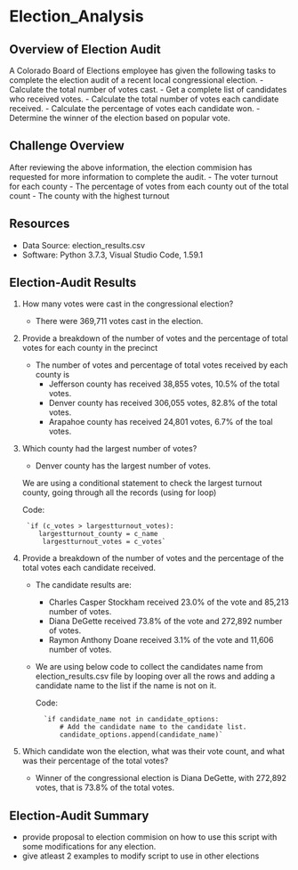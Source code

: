 # Election_Analysis

## Overview of Election Audit
A Colorado Board of Elections employee has given the following tasks to complete the election audit of a recent local congressional election.
    - Calculate the total number of votes cast.
    - Get a complete list of candidates who received votes.
    - Calculate the total number of votes each candidate received.
    - Calculate the percentage of votes each candidate won.
    - Determine the winner of the election based on popular vote.

## Challenge Overview
After reviewing the above information, the election commision has requested for more information to complete the audit.
    - The voter turnout for each county
    - The percentage of votes from each county out of the total count
    - The county with the highest turnout

## Resources
- Data Source: election_results.csv
- Software: Python 3.7.3, Visual Studio Code, 1.59.1

## Election-Audit Results

1. How many votes were cast in the congressional election?
    - There were 369,711 votes cast in the election.
    
2. Provide a breakdown of the number of votes and the percentage of total votes for each county in the precinct
    - The number of votes and percentage of total votes received by each county is
        * Jefferson county has received 38,855 votes, 10.5% of the total votes.
        * Denver county has received 306,055 votes, 82.8% of the total votes.
        * Arapahoe county has received 24,801 votes, 6.7% of the toal votes.

3. Which county had the largest number of votes?
    -  Denver county has the largest number of votes.
    
    We are using a conditional statement to check the largest turnout county, going through all the records (using for loop)
    
    Code:
        
        `if (c_votes > largestturnout_votes):   
           largestturnout_county = c_name
            largestturnout_votes = c_votes`
    

4. Provide a breakdown of the number of votes and the percentage of the total votes each candidate received.

    - The candidate results are:
        * Charles Casper Stockham received 23.0% of the vote and 85,213 number of votes.
        * Diana DeGette received 73.8% of the vote and 272,892 number of votes.
        * Raymon Anthony Doane received 3.1% of the vote and 11,606 number of votes.
        
    - We are using below code to collect the candidates name from election_results.csv file by looping over all the rows and adding a candidate name to the list if the name is not on it.
        
        Code:
        
            `if candidate_name not in candidate_options:
                # Add the candidate name to the candidate list.
                candidate_options.append(candidate_name)`        
        
5. Which candidate won the election, what was their vote count, and what was their percentage of the total votes?
    - Winner of the congressional election is Diana DeGette, with 272,892 votes, that is 73.8% of the total votes.

## Election-Audit Summary
- provide proposal to election commision on how to use this script with some modifications for any election.
- give atleast 2 examples to modify script to use in other elections
